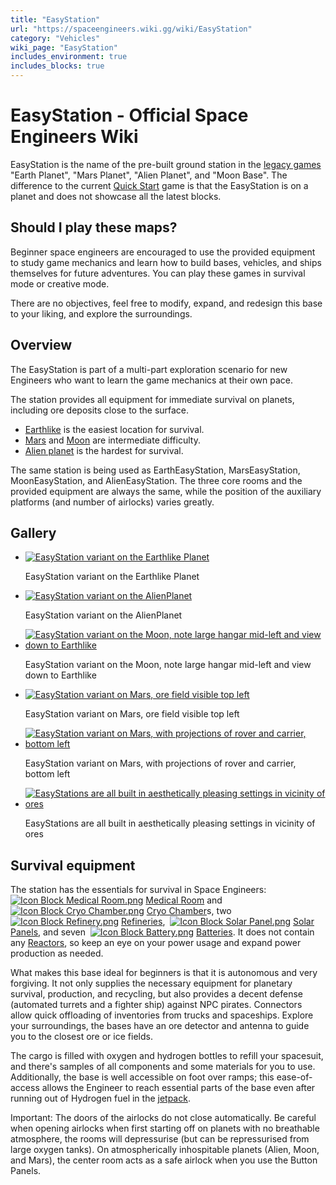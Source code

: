 ```yaml
---
title: "EasyStation"
url: "https://spaceengineers.wiki.gg/wiki/EasyStation"
category: "Vehicles"
wiki_page: "EasyStation"
includes_environment: true
includes_blocks: true
---
```


# EasyStation - Official Space Engineers Wiki

EasyStation is the name of the pre-built ground station in the [legacy games](https://spaceengineers.wiki.gg/wiki/Original_Content "Original Content") "Earth Planet", "Mars Planet", "Alien Planet", and "Moon Base". The difference to the current [Quick Start](https://spaceengineers.wiki.gg/wiki/Quick_Start "Quick Start") game is that the EasyStation is on a planet and does not showcase all the latest blocks.

## Should I play these maps?

Beginner space engineers are encouraged to use the provided equipment to study game mechanics and learn how to build bases, vehicles, and ships themselves for future adventures. You can play these games in survival mode or creative mode.

There are no objectives, feel free to modify, expand, and redesign this base to your liking, and explore the surroundings.

## Overview

The EasyStation is part of a multi-part exploration scenario for new Engineers who want to learn the game mechanics at their own pace.

The station provides all equipment for immediate survival on planets, including ore deposits close to the surface.

*   [Earthlike](https://spaceengineers.wiki.gg/wiki/EarthLike_Planet "EarthLike Planet") is the easiest location for survival.
*   [Mars](https://spaceengineers.wiki.gg/wiki/Mars "Mars") and [Moon](https://spaceengineers.wiki.gg/wiki/Moon "Moon") are intermediate difficulty.
*   [Alien planet](https://spaceengineers.wiki.gg/wiki/Alien_planet "Alien planet") is the hardest for survival.

The same station is being used as EarthEasyStation, MarsEasyStation, MoonEasyStation, and AlienEasyStation. The three core rooms and the provided equipment are always the same, while the position of the auxiliary platforms (and number of airlocks) varies greatly.

## Gallery

*   [![EasyStation variant on the Earthlike Planet](https://spaceengineers.wiki.gg/images/thumb/EasyStationEarthlike.jpg/120px-EasyStationEarthlike.jpg?b84262)](https://spaceengineers.wiki.gg/wiki/File:EasyStationEarthlike.jpg "EasyStation variant on the Earthlike Planet")
    
    EasyStation variant on the Earthlike Planet
    
*   [![EasyStation variant on the AlienPlanet](https://spaceengineers.wiki.gg/images/thumb/EasyStationAlien.jpg/120px-EasyStationAlien.jpg?67fb3c)](https://spaceengineers.wiki.gg/wiki/File:EasyStationAlien.jpg "EasyStation variant on the AlienPlanet")
    
    EasyStation variant on the AlienPlanet
    
*   [![EasyStation variant on the Moon, note large hangar mid-left and view down to Earthlike](https://spaceengineers.wiki.gg/images/thumb/EasyStationMoon.jpg/120px-EasyStationMoon.jpg?43db5b)](https://spaceengineers.wiki.gg/wiki/File:EasyStationMoon.jpg "EasyStation variant on the Moon, note large hangar mid-left and view down to Earthlike")
    
    EasyStation variant on the Moon, note large hangar mid-left and view down to Earthlike
    
*   [![EasyStation variant on Mars, ore field visible top left](https://spaceengineers.wiki.gg/images/thumb/EasyStationMars-daylight-top.png/120px-EasyStationMars-daylight-top.png?5efd4d)](https://spaceengineers.wiki.gg/wiki/File:EasyStationMars-daylight-top.png "EasyStation variant on Mars, ore field visible top left")
    
    EasyStation variant on Mars, ore field visible top left
    
*   [![EasyStation variant on Mars, with projections of rover and carrier, bottom left](https://spaceengineers.wiki.gg/images/thumb/EasyStationMars-night-projections-top.png/120px-EasyStationMars-night-projections-top.png?3fa72e)](https://spaceengineers.wiki.gg/wiki/File:EasyStationMars-night-projections-top.png "EasyStation variant on Mars, with projections of rover and carrier, bottom left")
    
    EasyStation variant on Mars, with projections of rover and carrier, bottom left
    
*   [![EasyStations are all built in aesthetically pleasing settings in vicinity of ores](https://spaceengineers.wiki.gg/images/thumb/EasyStationMars-with-Europa.png/120px-EasyStationMars-with-Europa.png?227905)](https://spaceengineers.wiki.gg/wiki/File:EasyStationMars-with-Europa.png "EasyStations are all built in aesthetically pleasing settings in vicinity of ores")
    
    EasyStations are all built in aesthetically pleasing settings in vicinity of ores
    

## Survival equipment

The station has the essentials for survival in Space Engineers:  [![Icon Block Medical Room.png](https://spaceengineers.wiki.gg/images/thumb/Icon_Block_Medical_Room.png/21px-Icon_Block_Medical_Room.png?a9d978)](https://spaceengineers.wiki.gg/wiki/Medical_Room "Medical Room") [Medical Room](https://spaceengineers.wiki.gg/wiki/Medical_Room "Medical Room") and  [![Icon Block Cryo Chamber.png](https://spaceengineers.wiki.gg/images/thumb/Icon_Block_Cryo_Chamber.png/21px-Icon_Block_Cryo_Chamber.png?cc526a)](https://spaceengineers.wiki.gg/wiki/Cryo_Chamber "Cryo Chamber") [Cryo Chamber](https://spaceengineers.wiki.gg/wiki/Cryo_Chamber "Cryo Chamber")s, two  [![Icon Block Refinery.png](https://spaceengineers.wiki.gg/images/thumb/Icon_Block_Refinery.png/21px-Icon_Block_Refinery.png?a9b68a)](https://spaceengineers.wiki.gg/wiki/Refinery "Refinery") [Refineries](https://spaceengineers.wiki.gg/wiki/Refinery "Refinery"),  [![Icon Block Solar Panel.png](https://spaceengineers.wiki.gg/images/thumb/Icon_Block_Solar_Panel.png/21px-Icon_Block_Solar_Panel.png?ded806)](https://spaceengineers.wiki.gg/wiki/Solar_Panel "Solar Panel") [Solar Panels](https://spaceengineers.wiki.gg/wiki/Solar_Panel "Solar Panel"), and seven  [![Icon Block Battery.png](https://spaceengineers.wiki.gg/images/thumb/Icon_Block_Battery.png/21px-Icon_Block_Battery.png?fc3f6b)](https://spaceengineers.wiki.gg/wiki/Battery "Battery") [Batteries](https://spaceengineers.wiki.gg/wiki/Battery "Battery"). It does not contain any [Reactors](https://spaceengineers.wiki.gg/wiki/Reactor "Reactor"), so keep an eye on your power usage and expand power production as needed.

What makes this base ideal for beginners is that it is autonomous and very forgiving. It not only supplies the necessary equipment for planetary survival, production, and recycling, but also provides a decent defense (automated turrets and a fighter ship) against NPC pirates. Connectors allow quick offloading of inventories from trucks and spaceships. Explore your surroundings, the bases have an ore detector and antenna to guide you to the closest ore or ice fields.

The cargo is filled with oxygen and hydrogen bottles to refill your spacesuit, and there's samples of all components and some materials for you to use. Additionally, the base is well accessible on foot over ramps; this ease-of-access allows the Engineer to reach essential parts of the base even after running out of Hydrogen fuel in the [jetpack](https://spaceengineers.wiki.gg/wiki/Jetpack "Jetpack").

Important: The doors of the airlocks do not close automatically. Be careful when opening airlocks when first starting off on planets with no breathable atmosphere, the rooms will depressurise (but can be repressurised from large oxygen tanks). On atmospherically inhospitable planets (Alien, Moon, and Mars), the center room acts as a safe airlock when you use the Button Panels.
